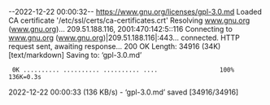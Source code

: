 --2022-12-22 00:00:32--  https://www.gnu.org/licenses/gpl-3.0.md
Loaded CA certificate '/etc/ssl/certs/ca-certificates.crt'
Resolving www.gnu.org (www.gnu.org)... 209.51.188.116, 2001:470:142:5::116
Connecting to www.gnu.org (www.gnu.org)|209.51.188.116|:443... connected.
HTTP request sent, awaiting response... 200 OK
Length: 34916 (34K) [text/markdown]
Saving to: ‘gpl-3.0.md’

     0K .......... .......... .......... ....                 100%  136K=0.3s

2022-12-22 00:00:33 (136 KB/s) - ‘gpl-3.0.md’ saved [34916/34916]

